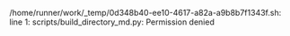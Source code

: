 /home/runner/work/_temp/0d348b40-ee10-4617-a82a-a9b8b7f1343f.sh: line 1: scripts/build_directory_md.py: Permission denied
